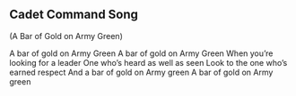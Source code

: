 ## Cadet Command Song

(A Bar of Gold on Army Green)

A bar of gold on Army Green
A bar of gold on Army Green
When you’re looking for a leader
One who’s heard as well as seen
Look to the one who’s earned respect
And a bar of gold on Army green
A bar of gold on Army green